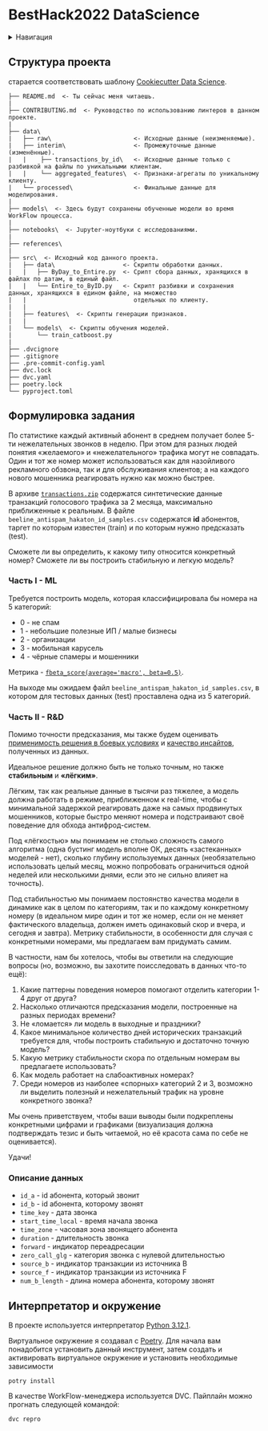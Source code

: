 # BestHack2022 DataScience

<details>
    <summary>Навигация</summary>

- [Структура проекта](#project-structure)
- [Формулировка задания](#task-statement)
   * [Часть I - ML](#part-1)
   * [Часть II - R&D](#part-2)
   * [Описание данных](#data-description)
- [Интерпретатор и окружение](#interpreter-and-environment)

</details>


<a id="project-structure"></a>
## Структура проекта

старается соответствовать шаблону [Cookiecutter Data Science](https://github.com/drivendata/cookiecutter-data-science).
```
├── README.md  <- Ты сейчас меня читаешь.
|
├── CONTRIBUTING.md  <- Руководство по использованию линтеров в данном проекте.
|
├── data\
|   ├── raw\                       <- Исходные данные (неизменяемые).
|   ├── interim\                   <- Промежуточные данные (изменённые).
|   |    ├── transactions_by_id\   <- Исходные данные только с разбивкой на файлы по уникальными клиентам.
|   |    └── aggregated_features\  <- Признаки-агрегаты по уникальному клиенту.
|   └── processed\                 <- Финальные данные для моделирования.
|
├── models\  <- Здесь будут сохранены обученные модели во время WorkFlow процесса.
|
├── notebooks\  <- Jupyter-ноутбуки с исследованиями.
|
├── references\
|
├── src\  <- Исходный код данного проекта.
|   ├── data\                   <- Скрипты обработки данных.
|   |   ├── ByDay_to_Entire.py  <- Срипт сбора данных, хранящихся в файлах по датам, в единый файл.
|   |   └── Entire_to_ByID.py   <- Скрипт разбивки и сохранения данных, хранящихся в едином файле, на множество
|   |                              отдельных по клиенту.
|   |
|   ├── features\  <- Скрипты генерации признаков.
|   |
|   └── models\  <- Скрипты обучения моделей.
|       └── train_catboost.py
|
├── .dvcignore
├── .gitignore
├── .pre-commit-config.yaml
├── dvc.lock
├── dvc.yaml
├── poetry.lock
└── pyproject.toml
```


<a id="task-statement"></a>
## Формулировка задания

По статистике каждый активный абонент в среднем получает более 5-ти нежелательных звонков в неделю.
При этом для разных людей понятия «желаемого» и «нежелательного» трафика могут не совпадать. Один и
тот же номер может использоваться как для назойливого рекламного обзвона, так и для обслуживания
клиентов; а на каждого нового мошенника реагировать нужно как можно быстрее.

В архиве [`transactions.zip`](https://drive.google.com/drive/folders/1Bn3bvV5u15a7enelJwmqyRrWu9Dfm-eZ)
содержатся синтетические данные транзакций голосового трафика за 2 месяца, максимально приближенные
к реальным. В файле `beeline_antispam_hakaton_id_samples.csv` содержатся **id** абонентов, таргет по
которым известен (train) и по которым нужно предсказать (test).

Сможете ли вы определить, к какому типу относится конкретный номер?
Сможете ли вы построить стабильную и легкую модель?


<a id="part-1"></a>
### Часть I - ML

Требуется построить модель, которая классифицировала бы номера на 5 категорий:
- 0 - не спам
- 1 - небольшие полезные ИП / малые бизнесы
- 2 - организации
- 3 - мобильная карусель
- 4 - чёрные спамеры и мошенники

Метрика - [`fbeta_score(average='macro', beta=0.5)`](https://scikit-learn.org/stable/modules/generated/sklearn.metrics.fbeta_score.html).

На выходе мы ожидаем файл `beeline_antispam_hakaton_id_samples.csv`, в котором для тестовых данных
(test) проставлена одна из 5 категорий.


<a id="part-2"></a>
### Часть II - R&D

Помимо точности предсказания, мы также будем оценивать <u>применимость решения в боевых условиях</u>
и <u>качество инсайтов</u>, полученных из данных.

Идеальное решение должно быть не только точным, но также **стабильным** и **«лёгким»**.

Лёгким, так как реальные данные в тысячи раз тяжелее, а модель должна работать в режиме,
приближенном к real-time, чтобы с минимальной задержкой реагировать даже на самых продвинутых
мошенников, которые быстро меняют номера и подстраивают своё поведение для обхода антифрод-систем.

Под «лёгкостью» мы понимаем не столько сложность самого алгоритма (одна бустинг модель вполне ОК,
десять «застеканных» моделей - нет), сколько глубину используемых данных (необязательно использовать
целый месяц, можно попробовать ограничиться одной неделей или несколькими днями, если это не сильно
влияет на точность).

Под стабильностью мы понимаем постоянство качества модели в динамике как в целом по категориям, так
и по каждому конкретному номеру (в идеальном мире один и тот же номер, если он не меняет
фактического владельца, должен иметь одинаковый скор и вчера, и сегодня и завтра). Метрику
стабильности, в особенности для случая с конкретными номерами, мы предлагаем вам придумать самим.

В частности, нам бы хотелось, чтобы вы ответили на следующие вопросы (но, возможно, вы захотите
поисследовать в данных что-то ещё):
1. Какие паттерны поведения номеров помогают отделить категории 1-4 друг от друга?
2. Насколько отличаются предсказания модели, построенные на разных периодах времени?
3. Не «ломается» ли модель в выходные и праздники?
4. Какое минимальное количество дней исторических транзакций требуется для, чтобы построить
стабильную и достаточно точную модель?
5. Какую метрику стабильности скора по отдельным номерам вы предлагаете использовать?
6. Как модель работает на слабоактивных номерах?
7. Среди номеров из наиболее «спорных» категорий 2 и 3, возможно ли выделить полезный и
нежелательный трафик на уровне конкретного звонка?

Мы очень приветствуем, чтобы ваши выводы были подкреплены конкретными цифрами и графиками
(визуализация должна подтверждать тезис и быть читаемой, но её красота сама по себе не оценивается).

Удачи!


<a id="data-description"></a>
### Описание данных
- `id_a` - id абонента, который звонит
- `id_b` - id абонента, которому звонят
- `time_key` - дата звонка
- `start_time_local` - время начала звонка
- `time_zone` - часовая зона звонящего абонента
- `duration` - длительность звонка
- `forward` - индикатор переадресации
- `zero_call_glg` - категория звонка с нулевой длительностью
- `source_b` - индикатор транзакции из источника B
- `source_f` - индикатор транзакции из источника F
- `num_b_length` - длина номера абонента, которому звонят


<a id="interpreter-and-environment"></a>
## Интерпретатор и окружение
В проекте используется интерпретатор [Python 3.12.1](https://www.python.org/downloads/release/python-3121/).

Виртуальное окружение я создавал с [Poetry](https://python-poetry.org/). Для начала вам понадобится установить данный
инструмент, затем создать и активировать виртуальное окружение и установить необходимые зависимости
```commandline
potry install
```

В качестве WorkFlow-менеджера используется DVC. Пайплайн можно прогнать следующей командой:
```commandline
dvc repro
```
